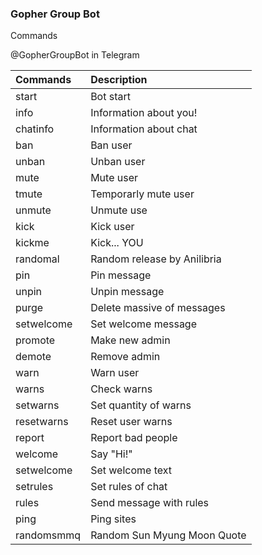 ### Gopher Group Bot

Commands

@GopherGroupBot in Telegram

| Commands   | Description                 |
| :--------- | :-------------------------- |
| start      | Bot start                   |
| info       | Information about you!      |
| chatinfo   | Information about chat      |
| ban        | Ban user                    |
| unban      | Unban user                  |
| mute       | Mute user                   |
| tmute      | Temporarly mute user        |
| unmute     | Unmute use                  |
| kick       | Kick user                   |
| kickme     | Kick... YOU                 |
| randomal   | Random release by Anilibria |
| pin        | Pin message                 |
| unpin      | Unpin message               |
| purge      | Delete massive of messages  |
| setwelcome | Set welcome message         |
| promote    | Make new admin              |
| demote     | Remove admin                |
| warn       | Warn user                   |
| warns      | Check warns                 |
| setwarns   | Set quantity of warns       |
| resetwarns | Reset user warns            |
| report     | Report bad people           |
| welcome    | Say "Hi!"                   |
| setwelcome | Set welcome text            |
| setrules   | Set rules of chat           |
| rules      | Send message with rules     |
| ping       | Ping sites                  |
| randomsmmq | Random Sun Myung Moon Quote |
